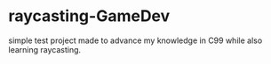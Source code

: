 # raycasting-GameDev
simple test project made to advance my knowledge in C99 while also learning raycasting.
